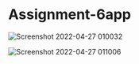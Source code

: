 # Assignment-6app



![Screenshot 2022-04-27 010032](https://user-images.githubusercontent.com/101182840/165401092-7720c3bd-d9e3-4240-99d4-7eb1d545eba2.png)





![Screenshot 2022-04-27 011006](https://user-images.githubusercontent.com/101182840/165401102-8a9ab51d-3c3a-45c2-bd44-96c3dd27d45c.png)


